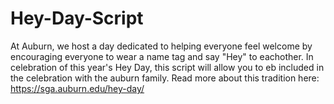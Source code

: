 # Hey-Day-Script

At Auburn, we host a day dedicated to helping everyone feel welcome by encouraging everyone to wear a name tag and say "Hey" to eachother.
In celebration of this year's Hey Day, this script will allow you to eb included in the celebration with the auburn family.
Read more about this tradition here: https://sga.auburn.edu/hey-day/
